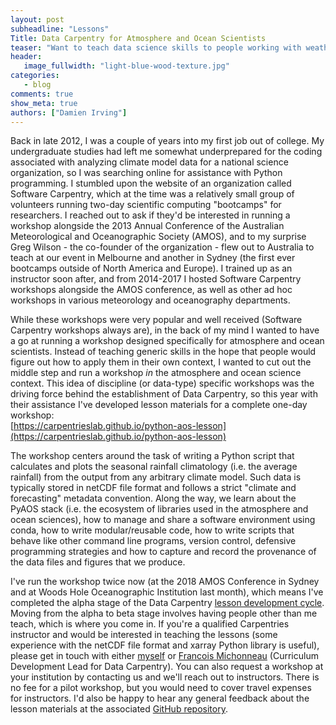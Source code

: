 ```yaml
---
layout: post
subheadline: "Lessons"
Title: Data Carpentry for Atmosphere and Ocean Scientists
teaser: "Want to teach data science skills to people working with weather, climate and ocean data?"
header:
   image_fullwidth: "light-blue-wood-texture.jpg"
categories:
   - blog
comments: true
show_meta: true
authors: ["Damien Irving"]
---
```


Back in late 2012, I was a couple of years into my first job out of college.
My undergraduate studies had left me somewhat underprepared for the coding
associated with analyzing climate model data for a national science organization,
so I was searching online for assistance with Python programming.
I stumbled upon the website of an organization called Software Carpentry,
which at the time was a relatively small group of volunteers
running two-day scientific computing "bootcamps" for researchers.
I reached out to ask if they'd be interested
in running a workshop alongside the 2013 Annual Conference
of the Australian Meteorological and Oceanographic Society (AMOS),
and to my surprise Greg Wilson - the co-founder of the organization -
flew out to Australia to teach at our event in Melbourne and another in Sydney
(the first ever bootcamps outside of North America and Europe).
I trained up as an instructor soon after,
and from 2014-2017 I hosted Software Carpentry workshops alongside the AMOS conference,
as well as other ad hoc workshops in various meteorology and oceanography departments.

While these workshops were very popular and well received
(Software Carpentry workshops always are),
in the back of my mind I wanted to have a go at running a workshop
designed specifically for atmosphere and ocean scientists.
Instead of teaching generic skills
in the hope that people would figure out how to apply them in their own context,
I wanted to cut out the middle step and run a workshop
*in* the atmosphere and ocean science context.
This idea of discipline (or data-type) specific workshops
was the driving force behind the establishment of Data Carpentry,
so this year with their assistance I've developed lesson materials
for a complete one-day workshop:  
[https://carpentrieslab.github.io/python-aos-lesson](https://carpentrieslab.github.io/python-aos-lesson)

The workshop centers around the task of writing a Python script
that calculates and plots the seasonal rainfall climatology (i.e. the average rainfall)
from the output from any arbitrary climate model.
Such data is typically stored in netCDF file format
and follows a strict "climate and forecasting" metadata convention.
Along the way, we learn about the PyAOS stack
(i.e. the ecosystem of libraries used in the atmosphere and ocean sciences),
how to manage and share a software environment using conda,
how to write modular/reusable code,
how to write scripts that behave like other command line programs,
version control,
defensive programming strategies and
how to capture and record the provenance of the data files and figures that we produce. 

I've run the workshop twice now
(at the 2018 AMOS Conference in Sydney and at Woods Hole Oceanographic Institution last month),
which means I've completed the alpha stage of the Data Carpentry
[lesson development cycle](https://carpentries.github.io/curriculum-development/the-lesson-life-cycle.html).
Moving from the alpha to beta stage
involves having people other than me teach,
which is where you come in.
If you're a qualified Carpentries instructor and would be interested in teaching the lessons
(some experience with the netCDF file format and xarray Python library is useful),
please get in touch with either [myself](https://drclimate.wordpress.com/who-is-dr-climate/)
or [Francois Michonneau](mailto:francois@carpentries.org) (Curriculum Development Lead for Data Carpentry).
You can also request a workshop at your institution by contacting us and we'll reach out to instructors.
There is no fee for a pilot workshop, but you would need to cover travel expenses for instructors.
I'd also be happy to hear any general feedback about the lesson materials
at the associated [GitHub repository](https://github.com/carpentrieslab/python-aos-lesson). 
